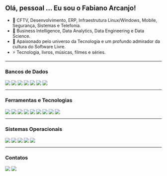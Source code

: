 ## Olá, pessoal ... Eu sou o Fabiano Arcanjo!

- 🔭 CFTV, Desenvolvimento, ERP, Infraestrutura Linux/Windows, Mobile, Segurança, Sistemas e Telefonia.
- 🌱 Business Intelligence, Data Analytics, Data Engineering e Data Science.
- 👯 Apaixonado pelo universo da Tecnologia e um profundo admirador da cultura do Software Livre.
- ⚡ Tecnologia, livros, músicas, filmes e séries.

---

### Bancos de Dados

<div>
  <img align="center" src="https://img.shields.io/badge/Firebird-EE0000?style=for-the-badge&logo=firebird&logoColor=black">
  <img align="center" src="https://img.shields.io/badge/MariaDB-003545?style=for-the-badge&logo=mariadb&logoColor=white">
  <img align="center" src="https://img.shields.io/badge/Microsoft_Access-A4373A?style=for-the-badge&logo=microsoft-access&logoColor=white">
  <img align="center" src="https://img.shields.io/badge/Microsoft%20SQL%20Server-CC2927?style=for-the-badge&logo=microsoft%20sql%20server&logoColor=white">
  <img align="center" src="https://img.shields.io/badge/MySQL-005C84?style=for-the-badge&logo=mysql&logoColor=white">
  <img align="center" src="https://img.shields.io/badge/PostgreSQL-316192?style=for-the-badge&logo=postgresql&logoColor=white">
  <img align="center" src="https://img.shields.io/badge/rabbitmq-FF6600?&style=for-the-badge&logo=rabbitmq&logoColor=white">
</div>

---

### Ferramentas e Tecnologias

<div>
  <img align="center" src="https://img.shields.io/badge/Bootstrap-563D7C?style=for-the-badge&logo=bootstrap&logoColor=white">
  <img align="center" src="https://img.shields.io/badge/CSS3-1572B6?style=for-the-badge&logo=css3&logoColor=white">
  <img align="center" src="https://img.shields.io/badge/Docker-2CA5E0?style=for-the-badge&logo=docker&logoColor=white">
  <img align="center" src="https://img.shields.io/badge/HTML5-E34F26?style=for-the-badge&logo=html5&logoColor=white">
  <img align="center" src="https://img.shields.io/badge/Joomla-5091CD?style=for-the-badge&logo=joomla&logoColor=white">
  <img align="center" src="https://img.shields.io/badge/PHP-777BB4?style=for-the-badge&logo=php&logoColor=white">
  <img align="center" src="https://img.shields.io/badge/SAP-0FAAFF?style=for-the-badge&logo=sap&logoColor=white">
  <img align="center" src="https://img.shields.io/badge/Scriptcase-F2F4F9?style=for-the-badge">
  <img align="center" src="https://img.shields.io/badge/Wordpress-21759B?style=for-the-badge&logo=wordpress&logoColor=white">
</div>

---

### Sistemas Operacionais

<div>
  <img align="center" src="https://img.shields.io/badge/Android-3DDC84?style=for-the-badge&logo=android&logoColor=white">
  <img align="center" src="https://img.shields.io/badge/iOS-000000?style=for-the-badge&logo=ios&logoColor=white">
  <img align="center" src="https://img.shields.io/badge/Linux-FCC624?style=for-the-badge&logo=linux&logoColor=black">
  <img align="center" src="https://img.shields.io/badge/mac%20os-000000?style=for-the-badge&logo=apple&logoColor=white">
  <img align="center" src="https://img.shields.io/badge/Windows-0078D6?style=for-the-badge&logo=windows&logoColor=white">
</div>

---

### Contatos

<div>
  <a href = "mailto:fabianoarcanjo@protectsat.com.br"><img src="https://img.shields.io/badge/Gmail-D14836?style=for-the-badge&logo=gmail&logoColor=white" target="_blank"></a>
  <a href="https://www.linkedin.com/in/fabiano-arcanjo-97372697/" target="_blank"><img src="https://img.shields.io/badge/LinkedIn-0077B5?style=for-the-badge&logo=linkedin&logoColor=white" target="_blank"></a>
</div>

